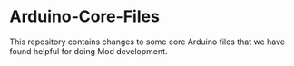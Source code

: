 # Arduino-Core-Files
This repository contains changes to some core Arduino files that we have found helpful for doing Mod development.
